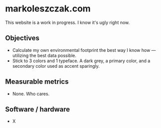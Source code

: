 # markoleszczak.com

This website is a work in progress. I know it's ugly right now.

## Objectives
- Calculate my own environmental footprint the best way I know how — utilizing the best data possible.
- Stick to 3 colors and 1 typeface. A dark grey, a primary color, and a secondary color used as accent sparingly.

## Measurable metrics
- None. Who cares.

## Software / hardware 
- X
